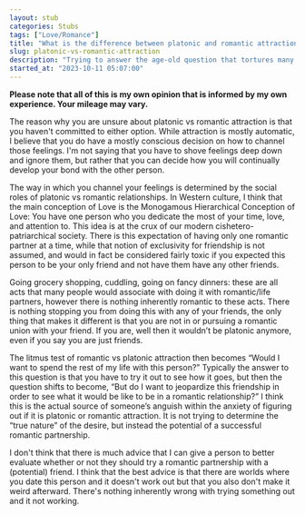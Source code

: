```yaml
---
layout: stub
categories: Stubs
tags: ["Love/Romance"]
title: "What is the difference between platonic and romantic attraction?"
slug: platonic-vs-romantic-attraction
description: "Trying to answer the age-old question that tortures many people in their relationships."
started_at: "2023-10-11 05:07:00"
---
```


**Please note that all of this is my own opinion that is informed by my own experience. Your mileage may vary.**

The reason why you are unsure about platonic vs romantic attraction is that you haven't committed to either option. While attraction is mostly automatic, I believe that you do have a mostly conscious decision on how to channel those feelings. I'm not saying that you have to shove feelings deep down and ignore them, but rather that you can decide how you will continually develop your bond with the other person.

The way in which you channel your feelings is determined by the social roles of platonic vs romantic relationships. In Western culture, I think that the main conception of Love is the Monogamous Hierarchical Conception of Love: You have one person who you dedicate the most of your time, love, and attention to. This idea is at the crux of our modern cishetero-patriarchical society. There is this expectation of having only one romantic partner at a time, while that notion of exclusivity for friendship is not assumed, and would in fact be considered fairly toxic if you expected this person to be your only friend and not have them have any other friends.

Going grocery shopping, cuddling, going on fancy dinners: these are all acts that many people would associate with doing it with romantic/life partners, however there is nothing inherently romantic to these acts. There is nothing stopping you from doing this with any of your friends, the only thing that makes it different is that you are not in or pursuing a romantic union with your friend. If you are, well then it wouldn’t be platonic anymore, even if you say you are just friends.

The litmus test of romantic vs platonic attraction then becomes “Would I want to spend the rest of my life with this person?” Typically the answer to this question is that you have to try it out to see how it goes, but then the question shifts to become, “But do I want to jeopardize this friendship in order to see what it would be like to be in a romantic relationship?” I think this is the actual source of someone’s anguish within the anxiety of figuring out if it is platonic or romantic attraction. It is not trying to determine the “true nature” of the desire, but instead the potential of a successful romantic partnership.

I don't think that there is much advice that I can give a person to better evaluate whether or not they should try a romantic partnership with a (potential) friend. I think that the best advice is that there are worlds where you date this person and it doesn't work out but that you also don't make it weird afterward. There's nothing inherently wrong with trying something out and it not working. 